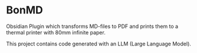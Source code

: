 # BonMD
Obsidian Plugin which transforms MD-files to PDF and prints them to a thermal printer with 80mm infinite paper.

This project contains code generated with an LLM (Large Language Model).

